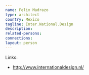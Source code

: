 ```yaml
---
name: Felix Madrazo
type: architect
country: Mexico
tagline: Inter.National.Design
description:
related-persons:
connections:
layout: person
---
```


Links:
* <http://www.internationaldesign.nl/>
